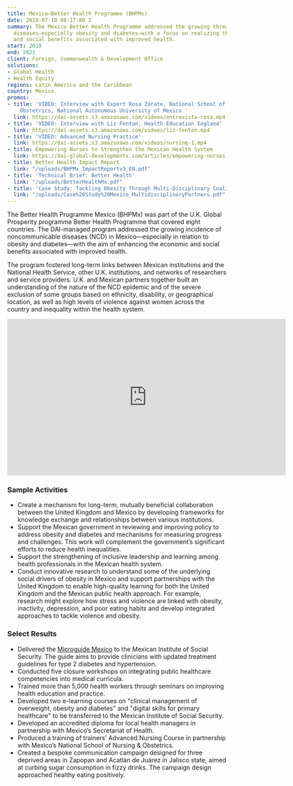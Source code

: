 ```yaml
---
title: Mexico—Better Health Programme (BHPMx)
date: 2019-07-10 08:17:00 Z
summary: The Mexico Better Health Programme addressed the growing threat of noncommunicable
  diseases—especially obesity and diabetes—with a focus on realizing the economic
  and social benefits associated with improved health.
start: 2019
end: 2021
client: Foreign, Commonwealth & Development Office
solutions:
- Global Health
- Health Equity
regions: Latin America and the Caribbean
country: Mexico
promos:
- title: 'VIDEO: Interview with Expert Rosa Zárate, National School of Nursing and
    Obstetrics, National Autonomous University of Mexico '
  link: https://dai-assets.s3.amazonaws.com/videos/entrevista-rosa.mp4
- title: 'VIDEO: Interview with Liz Fenton, Health Education England'
  link: https://dai-assets.s3.amazonaws.com/videos/liz-fenton.mp4
- title: 'VIDEO: Advanced Nursing Practice'
  link: https://dai-assets.s3.amazonaws.com/videos/nursing-1.mp4
- title: Empowering Nurses to Strengthen the Mexican Health System
  link: https://dai-global-developments.com/articles/empowering-nurses-to-strengthen-the-mexican-health-system
- title: Better Health Impact Report
  link: "/uploads/BHPMx_ImpactReportv3_EN.pdf"
- title: 'Technical Brief: Better Health'
  link: "/uploads/BetterHealthMx.pdf"
- title: 'Case Study: Tackling Obesity Through Multi-Disciplinary Coalitions'
  link: "/uploads/Case%20Study%20Mexico_MultidisciplinaryPartners.pdf"
---
```


The Better Health Programme Mexico (BHPMx) was part of the U.K. Global Prosperity programme Better Health Programme that covered eight countries. The DAI-managed program addressed the growing incidence of noncommunicable diseases (NCD) in Mexico—especially in relation to obesity and diabetes—with the aim of enhancing the economic and social benefits associated with improved health. 

The program fostered long-term links between Mexican institutions and the National Health Service, other U.K. institutions, and networks of researchers and service providers. U.K. and Mexican partners together built an understanding of the nature of the NCD epidemic and of the severe exclusion of some groups based on ethnicity, disability, or geographical location, as well as high levels of violence against women across the country and inequality within the health system.

<iframe src="https://player.vimeo.com/video/471017654" width="640" height="360" frameborder="0" allow="autoplay; fullscreen" allowfullscreen></iframe>

### Sample Activities

* Create a mechanism for long-term, mutually beneficial collaboration between the United Kingdom and Mexico by developing frameworks for knowledge exchange and relationships between various institutions.
* Support the Mexican government in reviewing and improving policy to address obesity and diabetes and mechanisms for measuring progress and challenges. This work will complement the government’s significant efforts to reduce health inequalities.
* Support the strengthening of inclusive leadership and learning among health professionals in the Mexican health system.
* Conduct innovative research to understand some of the underlying social drivers of obesity in Mexico and support partnerships with the United Kingdom to enable high-quality learning for both the United Kingdom and the Mexican public health approach. For example, research might explore how stress and violence are linked with obesity, inactivity, depression, and poor eating habits and develop integrated approaches to tackle violence and obesity.

### Select Results

* Delivered the [Microguide Mexico](https://inductionhealthcare.com/guidance/) to the Mexican Institute of Social Security. The guide aims to provide clinicians with updated treatment guidelines for type 2 diabetes and hypertension.
* Conducted five closure workshops on integrating public healthcare competencies into medical curricula.
* Trained more than 5,000 health workers through seminars on improving health education and practice.
* Developed two e-learning courses on "clinical management of overweight, obesity and diabetes" and "digital skills for primary healthcare" to be transferred to the Mexican Institute of Social Security.
* Developed an accredited diploma for local health managers in partnership with Mexico’s Secretariat of Health.
* Produced a training of trainers’ Advanced Nursing Course in partnership with Mexico’s National School of Nursing & Obstetrics.
* Created a bespoke communication campaign designed for three deprived areas in Zapopan and Acatlán de Juárez in Jalisco state, aimed at curbing sugar consumption in fizzy drinks. The campaign design approached healthy eating positively.